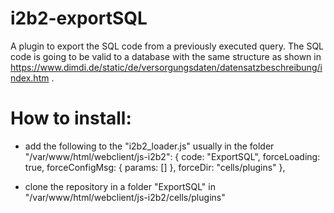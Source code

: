 # i2b2-exportSQL
A plugin to export the SQL code from a previously executed query. The SQL code is going to be valid to a database with the same structure as shown in https://www.dimdi.de/static/de/versorgungsdaten/datensatzbeschreibung/index.htm .

# How to install:
- add the following to the "i2b2_loader.js" usually in the folder "/var/www/html/webclient/js-i2b2":
  { code: "ExportSQL",
    forceLoading: true,
    forceConfigMsg: { params: [] },
    forceDir: "cells/plugins"
  },

- clone the repository in a folder "ExportSQL" in "/var/www/html/webclient/js-i2b2/cells/plugins"
